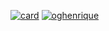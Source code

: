 [![card](https://github-readme-stats.vercel.app/api?username=oghenrique&theme=highcontrast)](https://github.com/anuraghazra/github-readme-stats)
[![oghenrique](https://github-readme-stats.vercel.app/api/top-langs/?username=oghenrique&layout=compact&theme=highcontrast)](https://github.com/anuraghazra/github-readme-stats)


